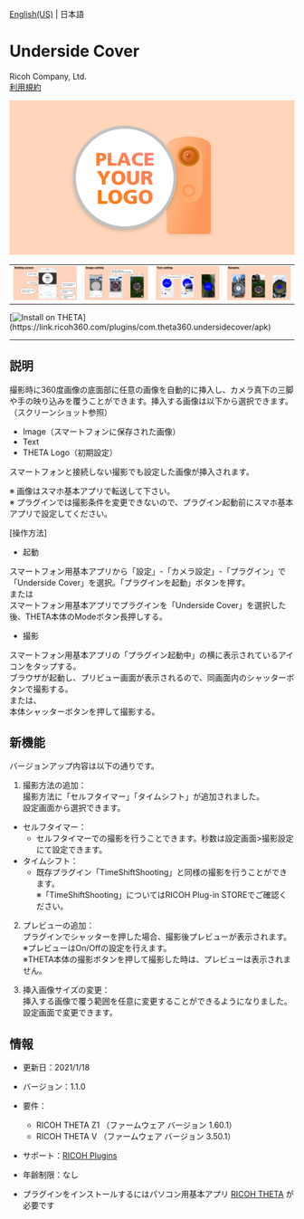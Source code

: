 [English(US)](README.md) | 日本語

# Underside Cover
Ricoh Company, Ltd.  
[利用規約](https://theta360.com/en/legal/terms_of_use_plugins/)

<div align="center">
 <img src="1.png">

 <table>
  <tr>
   <td><img src="2.png"></td>
   <td><img src="3.png"></td>
   <td><img src="4.png"></td>
   <td><img src="5.png"></td>
  </tr>
 </table>
</div>

[![Install on THETA](https://assets.ricoh360.com/image/upload/v1/front/theta/install-button.svg?)](https://link.ricoh360.com/plugins/com.theta360.undersidecover/apk)

***

## 説明
撮影時に360度画像の底面部に任意の画像を自動的に挿入し、カメラ真下の三脚や手の映り込みを覆うことができます。挿入する画像は以下から選択できます。（スクリーンショット参照）
- Image（スマートフォンに保存された画像）
- Text
- THETA Logo（初期設定）

スマートフォンと接続しない撮影でも設定した画像が挿入されます。  

※ 画像はスマホ基本アプリで転送して下さい。  
※ プラグインでは撮影条件を変更できないので、プラグイン起動前にスマホ基本アプリで設定してください。  


[操作方法]  

- 起動  

スマートフォン用基本アプリから「設定」-「カメラ設定」-「プラグイン」で「Underside Cover」を選択。「プラグインを起動」ボタンを押す。  
または  
スマートフォン用基本アプリでプラグインを「Underside Cover」を選択した後、THETA本体のModeボタン長押しする。  

- 撮影  

スマートフォン用基本アプリの「プラグイン起動中」の横に表示されているアイコンをタップする。  
ブラウザが起動し、プリビュー画面が表示されるので、同画面内のシャッターボタンで撮影する。  
または、  
本体シャッターボタンを押して撮影する。  

## 新機能
バージョンアップ内容は以下の通りです。
1. 撮影方法の追加：  
撮影方法に「セルフタイマー」「タイムシフト」が追加されました。  
設定画面から選択できます。  
  - セルフタイマー：
    - セルフタイマーでの撮影を行うことできます。秒数は設定画面>撮影設定にて設定できます。
  - タイムシフト：
    - 既存プラグイン「TimeShiftShooting」と同様の撮影を行うことができます。  
    ※「TimeShiftShooting」についてはRICOH Plug-in STOREでご確認ください。

2. プレビューの追加：  
プラグインでシャッターを押した場合、撮影後プレビューが表示されます。  
※プレビューはOn/Offの設定を行えます。  
※THETA本体の撮影ボタンを押して撮影した時は、プレビューは表示されません。  

3. 挿入画像サイズの変更：  
挿入する画像で覆う範囲を任意に変更することができるようになりました。設定画面で変更できます。  

## 情報
  * 更新日：2021/1/18
  * バージョン：1.1.0
  * 要件：
    * RICOH THETA Z1 （ファームウェア バージョン 1.60.1）
    * RICOH THETA V （ファームウェア バージョン 3.50.1）
  * サポート：[RICOH Plugins](https://support.theta360.com/ja/)
  * 年齢制限：なし

* プラグインをインストールするにはパソコン用基本アプリ [RICOH THETA](https://theta360.com/ja/about/application/pc.html#app-detail-01) が必要です
